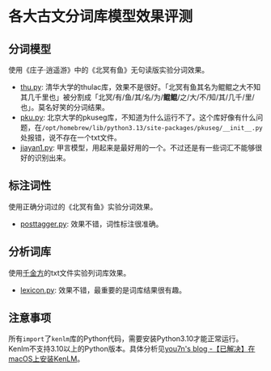 # 各大古文分词库模型效果评测

## 分词模型

使用《庄子·逍遥游》中的《北冥有鱼》无句读版实验分词效果。

- [thu.py](thu.py): 清华大学的thulac库，效果不是很好。「北冥有鱼其名为鲲鲲之大不知其几千里也」被分割成「北冥/有/鱼/其/名/为/__鲲鲲__/之/大/不/知/其/几千/里/也」。莫名好笑的分词结果。
- [pku.py](pku.py): 北京大学的pkuseg库，不知道为什么运行不了。这个库好像有什么问题，在```/opt/homebrew/lib/python3.13/site-packages/pkuseg/__init__.py```处报错，说不存在一个txt文件。
- [jiayan1.py](jiayan1.py): 甲言模型，用起来是最好用的一个。不过还是有一些词汇不能够很好的识别出来。

## 标注词性

使用正确分词过的《北冥有鱼》实验分词效果。

- [posttagger.py](posttagger.py): 效果不错，词性标注很准确。

## 分析词库

使用[千金方](/千金方/备急千金要方.txt)的txt文件实验列词库效果。

- [lexicon.py](/千金方/lexicon.py): 效果不错，最重要的是词库结果很有趣。

## 注意事项

所有```import```了```kenlm```库的Python代码，需要安装Python3.10才能正常运行。Kenlm不支持3.10以上的Python版本。具体分析见[you7n's blog -【已解决】在macOS上安装KenLM](https://blog.you7n.com/2025/02/12/kenlm-installation/)。
